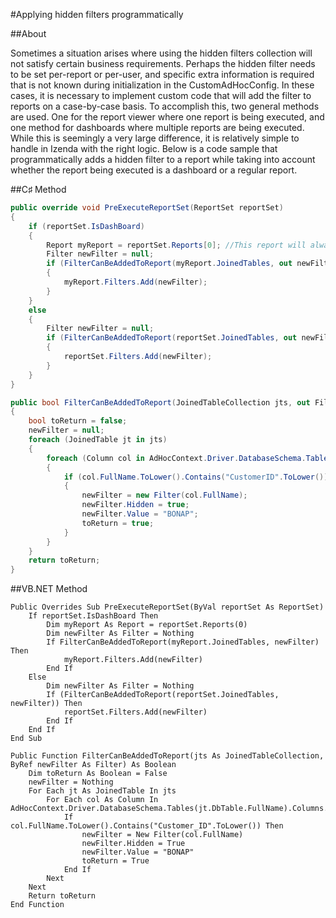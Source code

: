 #Applying hidden filters programmatically

##About

Sometimes a situation arises where using the hidden filters collection will not satisfy certain business requirements. Perhaps the hidden filter needs to be set per-report or per-user, and specific extra information is required that is not known during initialization in the CustomAdHocConfig. In these cases, it is necessary to implement custom code that will add the filter to reports on a case-by-case basis. To accomplish this, two general methods are used. One for the report viewer where one report is being executed, and one method for dashboards where multiple reports are being executed. While this is seemingly a very large difference, it is relatively simple to handle in Izenda with the right logic. Below is a code sample that programmatically adds a hidden filter to a report while taking into account whether the report being executed is a dashboard or a regular report.

##C♯ Method

```csharp
public override void PreExecuteReportSet(ReportSet reportSet)
{
    if (reportSet.IsDashBoard)
    {
        Report myReport = reportSet.Reports[0]; //This report will always represent the dashboard tile currently being handled by the system.
        Filter newFilter = null;
        if (FilterCanBeAddedToReport(myReport.JoinedTables, out newFilter))
        {
            myReport.Filters.Add(newFilter);
        }
    }
    else
    {
        Filter newFilter = null;
        if (FilterCanBeAddedToReport(reportSet.JoinedTables, out newFilter))
        {
            reportSet.Filters.Add(newFilter);
        }
    }
}

public bool FilterCanBeAddedToReport(JoinedTableCollection jts, out Filter newFilter)
{
    bool toReturn = false;
    newFilter = null;
    foreach (JoinedTable jt in jts)
    {
        foreach (Column col in AdHocContext.Driver.DatabaseSchema.Tables[jt.DbTable.FullName].Columns.AllValues)
        {
            if (col.FullName.ToLower().Contains("CustomerID".ToLower())) //replace "Customer_ID" with the column name to check for. If there is other criteria that must be met, then add that information into this if statement
            {
                newFilter = new Filter(col.FullName);
                newFilter.Hidden = true;
                newFilter.Value = "BONAP";
                toReturn = true;
            }
        }
    }
    return toReturn;
}
```

##VB.NET Method

```visualbasic
Public Overrides Sub PreExecuteReportSet(ByVal reportSet As ReportSet)
    If reportSet.IsDashBoard Then
        Dim myReport As Report = reportSet.Reports(0)
        Dim newFilter As Filter = Nothing
        If FilterCanBeAddedToReport(myReport.JoinedTables, newFilter) Then
            myReport.Filters.Add(newFilter)
        End If
    Else
        Dim newFilter As Filter = Nothing
        If (FilterCanBeAddedToReport(reportSet.JoinedTables, newFilter)) Then
            reportSet.Filters.Add(newFilter)
        End If
    End If
End Sub

Public Function FilterCanBeAddedToReport(jts As JoinedTableCollection, ByRef newFilter As Filter) As Boolean
    Dim toReturn As Boolean = False
    newFilter = Nothing
    For Each jt As JoinedTable In jts
        For Each col As Column In AdHocContext.Driver.DatabaseSchema.Tables(jt.DbTable.FullName).Columns.AllValues
            If col.FullName.ToLower().Contains("Customer_ID".ToLower()) Then
                newFilter = New Filter(col.FullName)
                newFilter.Hidden = True
                newFilter.Value = "BONAP"
                toReturn = True
            End If
        Next
    Next
    Return toReturn
End Function
```